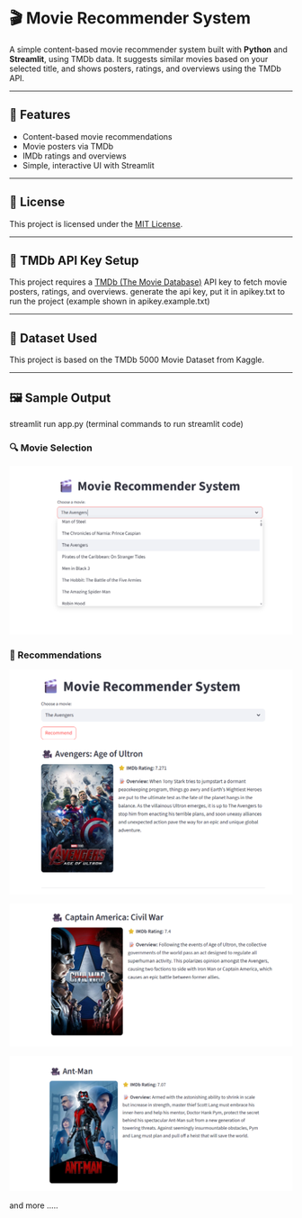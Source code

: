 # 🎬 Movie Recommender System

A simple content-based movie recommender system built with **Python** and **Streamlit**, using TMDb data. It suggests similar movies based on your selected title, and shows posters, ratings, and overviews using the TMDb API.

---

## 🚀 Features

- Content-based movie recommendations
- Movie posters via TMDb
- IMDb ratings and overviews
- Simple, interactive UI with Streamlit

---

## 📜 License

This project is licensed under the [MIT License](LICENSE).

---

## 🔑 TMDb API Key Setup

This project requires a [TMDb (The Movie Database)](https://www.themoviedb.org/) API key to fetch movie posters, ratings, and overviews.
generate the api key, put it in apikey.txt to run the project (example shown in apikey.example.txt)

---

## 📁 Dataset Used

This project is based on the TMDb 5000 Movie Dataset from Kaggle.

---

## 🖼️ Sample Output

streamlit run app.py  (terminal commands to run streamlit code)

### 🔍 Movie Selection

![Select Movie](select_movie.png)

### 🎥 Recommendations

![Recommendation 1](output_1.png)

![Recommendation 2](output_2.png)

![Recommendation 3](output_3.png)

and more ..... 
